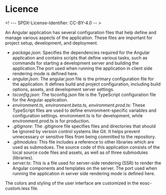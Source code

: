 # Licence

<! --- SPDX-License-Identifier: CC-BY-4.0  -- >

An Angular application has several configuration files that help define and manage various aspects of the application. These files are important for project setup, development, and deployment.

- *package.json*: Specifies the dependencies required for the Angular application and contains scripts that define various tasks, such as commands for starting a development server and building the application.The port used when running the application in client side rendering mode is defined here.
- *angular.json*: The angular.json file is the primary configuration file for the application. It defines build and project configuration, including build options, assets, and development server settings. 
- *tsconfig.json*: The tsconfig.json file is the TypeScript configuration file for the Angular application.
- *environment.ts, environment.beta.ts, environment.prod.ts*: These TypeScript files are used to define environment-specific variables and configuration settings. environment.ts is for development, while environment.prod.ts is for production.
- *.gitignore*: The .gitignore file specifies files and directories that should be ignored by version control systems like Git. It helps prevent unnecessary or sensitive files from being committed to the repository.
- *.gitmodules*: This file includes a reference to other libraries which are used as submodues. The source code of this application consists of the local source code files and assets, as well as of three submodules (libraries).
- *server.ts*: This is a file used for server-side rendering (SSR) to render the Angular components and templates on the server. The port used when running the application in server side rendering mode is defined here.

The colors and styling of the user interface are customized in the eosc-custom.less file.

